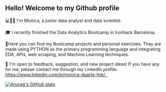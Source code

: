 ## Hello! Welcome to my Github profile

💻👩‍💻 I'm Monica, a junior data analyst and data scientist.

🎓 I recently finished the Data Analytics Bootcamp in Ironhack Barcelona. 

📂Here you can find my Bootcamp projects and personal exercises. 
They are made using PYTHON as the primary programming language and integrating EDA, APIs, web scraping, and Machine Learning techniques.


🤝 I'm open to feedback, suggestion, and new project ideas! 
If you have any for me, please contact me through my LinkedIn profile:
https://www.linkedin.com/in/monica-duarte-link/   

[![Anurag's GitHub stats](https://github-readme-stats.vercel.app/api?username=Monica-Duarte11)](https://github.com/anuraghazra/github-readme-stats)
